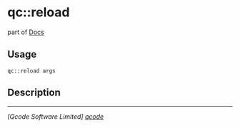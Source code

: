 qc::reload
==========

part of [Docs](../index.md)

Usage
-----
`qc::reload args`

Description
-----------


----------------------------------
*[Qcode Software Limited] [qcode]*

[qcode]: http://www.qcode.co.uk "Qcode Software"